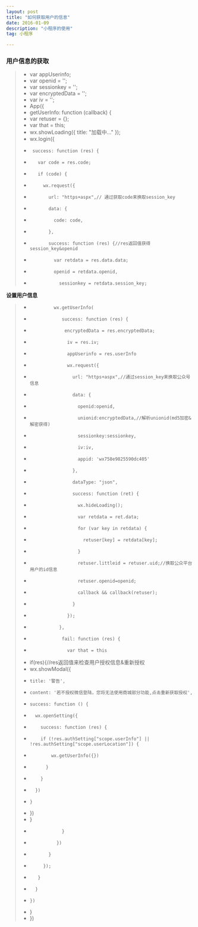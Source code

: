 ```yaml
---
layout: post
title: "如何获取用户的信息"
date: 2016-01-09 
description: "小程序的使用"
tag: 小程序

---
```

### 用户信息的获取

>* var appUserinfo;
>* var openid = '';
>* var sessionkey = '';
>* var encryptedData = '';
>* var iv = '';
>* App({
>* getUserInfo: function (callback) {
>* var retuser = {};
>* var that = this;
>*  wx.showLoading({ title: "加载中..." });
>*    wx.login({
>*      success: function (res) {
>*        var code = res.code;
>*        if (code) {
>*          wx.request({
>*            url: "https+aspx",// 通过获取code来换取session_key
>*            data: {
>*              code: code,
>*            },
>*            success: function (res) {//res返回值获得session_key&openid
>*              var retdata = res.data.data;
>*              openid = retdata.openid,
>*                sessionkey = retdata.session_key;

**设置用户信息**

>*              wx.getUserInfo(
>*                 success: function (res) {
>*                  encryptedData = res.encryptedData;
>*                   iv = res.iv;
>*                   appUserinfo = res.userInfo
>*                   wx.request({
>*                     url: "https+aspx",//通过session_key来换取公众号信息
>*                     data: {
>*                       openid:openid,
>*                       unionid:encryptedData,//解析unionid(md5加密&解密获得)
>*                       sessionkey:sessionkey,
>*                       iv:iv,
>*                       appid: 'wx758e9825590dc405'
>*                     },
>*                     dataType: "json",
>*                     success: function (ret) {
>*                       wx.hideLoading();
>*                       var retdata = ret.data;
>*                       for (var key in retdata) {
>*                         retuser[key] = retdata[key];
>*                       }
>*                       retuser.littleid = retuser.uid;//换取公众平台用户的id信息
>*                       retuser.openid=openid;
>*                       callback && callback(retuser);
>*                     }
>*                   });
>*                },
>*                 fail: function (res) {
>*                   var that = this
>* if(res){//res返回值来检查用户授权信息&重新授权
>*   wx.showModal({
>*     title: '警告',
>*     content: '若不授权微信登陆，您将无法使用商城部分功能,点击重新获取授权',
>*     success: function () { 
>*       wx.openSetting({
>*         success: function (res) {
>*         if (!res.authSetting["scope.userInfo"] || !res.authSetting["scope.userLocation"]) {
>*             wx.getUserInfo({})
>*           }
>*         }
>*       })
>*     }
>*   })
>* }
>*                 }
>*               })
>*            }
>*          });
>*        }
>*       }
>*     })
>* }
>* })
